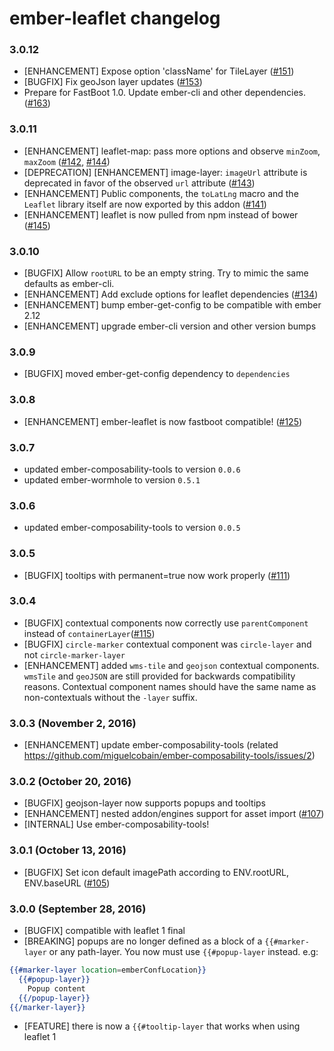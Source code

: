 # ember-leaflet changelog

### 3.0.12
- [ENHANCEMENT] Expose option 'className' for TileLayer ([#151](https://github.com/miguelcobain/ember-leaflet/pull/151))
- [BUGFIX] Fix geoJson layer updates ([#153](https://github.com/miguelcobain/ember-leaflet/pull/153))
- Prepare for FastBoot 1.0. Update ember-cli and other dependencies. ([#163](https://github.com/miguelcobain/ember-leaflet/pull/163))

### 3.0.11
- [ENHANCEMENT] leaflet-map: pass more options and observe `minZoom`, `maxZoom` ([#142](https://github.com/miguelcobain/ember-leaflet/pull/142), [#144](https://github.com/miguelcobain/ember-leaflet/pull/144))
- [DEPRECATION] [ENHANCEMENT] image-layer: `imageUrl` attribute is deprecated in favor of the observed `url` attribute ([#143](https://github.com/miguelcobain/ember-leaflet/pull/143))
- [ENHANCEMENT] Public components, the `toLatLng` macro and the `Leaflet` library itself are now exported by this addon ([#141](https://github.com/miguelcobain/ember-leaflet/pull/141))
- [ENHANCEMENT] leaflet is now pulled from npm instead of bower ([#145](https://github.com/miguelcobain/ember-leaflet/pull/145))

### 3.0.10
- [BUGFIX] Allow `rootURL` to be an empty string. Try to mimic the same defaults as ember-cli.
- [ENHANCEMENT] Add exclude options for leaflet dependencies ([#134](https://github.com/miguelcobain/ember-leaflet/pull/134))
- [ENHANCEMENT] bump ember-get-config to be compatible with ember 2.12
- [ENHANCEMENT] upgrade ember-cli version and other version bumps

### 3.0.9
- [BUGFIX] moved ember-get-config dependency to `dependencies`

### 3.0.8
- [ENHANCEMENT] ember-leaflet is now fastboot compatible! ([#125](https://github.com/miguelcobain/ember-leaflet/pull/125))

### 3.0.7
- updated ember-composability-tools to version `0.0.6`
- updated ember-wormhole to version `0.5.1`

### 3.0.6
- updated ember-composability-tools to version `0.0.5`

### 3.0.5
- [BUGFIX] tooltips with permanent=true now work properly ([#111](https://github.com/miguelcobain/ember-leaflet/issues/111))

### 3.0.4
- [BUGFIX] contextual components now correctly use `parentComponent` instead of `containerLayer`([#115](https://github.com/miguelcobain/ember-leaflet/pull/115))
- [BUGFIX] `circle-marker` contextual component was `circle-layer` and not `circle-marker-layer`
- [ENHANCEMENT] added `wms-tile` and `geojson` contextual components. `wmsTile` and `geoJSON` are still provided for backwards compatibility reasons. Contextual component names should have the same name as non-contextuals without the `-layer` suffix.

### 3.0.3 (November 2, 2016)
- [ENHANCEMENT] update ember-composability-tools (related https://github.com/miguelcobain/ember-composability-tools/issues/2)

### 3.0.2 (October 20, 2016)
- [BUGFIX] geojson-layer now supports popups and tooltips
- [ENHANCEMENT] nested addon/engines support for asset import ([#107](https://github.com/miguelcobain/ember-leaflet/pull/107))
- [INTERNAL] Use ember-composability-tools!

### 3.0.1 (October 13, 2016)
- [BUGFIX] Set icon default imagePath according to ENV.rootURL, ENV.baseURL ([#105](https://github.com/miguelcobain/ember-leaflet/pull/105))

### 3.0.0 (September 28, 2016)
- [BUGFIX] compatible with leaflet 1 final
- [BREAKING] popups are no longer defined as a block of a `{{#marker-layer` or any path-layer.
  You now must use `{{#popup-layer` instead. e.g:
```hbs
{{#marker-layer location=emberConfLocation}}
  {{#popup-layer}}
    Popup content
  {{/popup-layer}}
{{/marker-layer}}
```
- [FEATURE] there is now a `{{#tooltip-layer` that works when using leaflet 1

